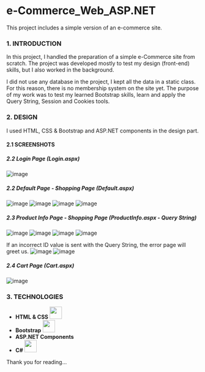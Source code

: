 # e-Commerce_Web_ASP.NET
 This project includes a simple version of an e-commerce site.
 
 ### 1. INTRODUCTION
 
In this project, I handled the preparation of a simple e-Commerce site from scratch. The project was developed mostly to test my design (front-end) skills, but I also worked in the background. 

I did not use any database in the project, I kept all the data in a static class. For this reason, there is no membership system on the site yet. The purpose of my work was to test my learned Bootstrap skills, learn and apply the Query String, Session and Cookies tools.

 ### 2. DESIGN

I used HTML, CSS & Bootstrap and ASP.NET components in the design part.

 #### 2.1 SCREENSHOTS

 ##### 2.2 Login Page (Login.aspx)
 
 ![image](https://user-images.githubusercontent.com/93661411/168794635-f75613e0-cb57-4482-a8cc-98054305bd5b.png)

 ##### 2.2 Default Page - Shopping Page (Default.aspx)
 
 ![image](https://user-images.githubusercontent.com/93661411/168794759-86bfd7dc-9850-42b5-a0de-41be0705b23f.png)
 ![image](https://user-images.githubusercontent.com/93661411/168794799-33cf1401-6478-412a-b5a4-7e84fc366f28.png)
 ![image](https://user-images.githubusercontent.com/93661411/168794865-332cdd9b-d0d4-4d97-9132-a45acb569198.png)
 ![image](https://user-images.githubusercontent.com/93661411/168794904-92eccf71-de56-4b7f-a54e-d982f92f61a5.png)

 ##### 2.3 Product Info Page - Shopping Page (ProductInfo.aspx - Query String)
 
 ![image](https://user-images.githubusercontent.com/93661411/168795130-741799c9-65a1-4cc6-9c5d-76277bb6818a.png)
 ![image](https://user-images.githubusercontent.com/93661411/168795166-4fd30992-1987-4dab-8b2d-bad77007cad6.png)
 ![image](https://user-images.githubusercontent.com/93661411/168795197-ce4263da-01c3-439c-83c2-edea51663b09.png)
 ![image](https://user-images.githubusercontent.com/93661411/168795627-bae75a9b-e036-4cc9-8691-db81931017f8.png)
 
 If an incorrect ID value is sent with the Query String, the error page will greet us.
 ![image](https://user-images.githubusercontent.com/93661411/168798123-5ff97edd-18b7-435f-a37d-e5e8b5a2ad46.png)
 ![image](https://user-images.githubusercontent.com/93661411/168798169-c29a8408-2ec1-4c5e-af78-4704fd61d7b8.png)

 ##### 2.4 Cart Page (Cart.aspx)
 
 ![image](https://user-images.githubusercontent.com/93661411/168799357-442ce9a4-ac62-486e-983a-494e0a96ef35.png)

 ### 3. TECHNOLOGIES

- <strong>HTML & CSS</strong> <img src="https://user-images.githubusercontent.com/93661411/168799493-0597fc17-d568-4799-9f61-60c964981766.png" width="32" height="32">
- <strong>Bootstrap</strong> <img src="https://user-images.githubusercontent.com/93661411/168799536-c3dd9889-a1c4-42d8-9ec1-0644e61605f2.png" width="32" height="32">
- <strong>ASP.NET Components</strong>
- <strong>C#</strong> <img src="https://user-images.githubusercontent.com/93661411/168799930-62a5a331-1df8-411e-95cf-595b7898a987.png" width="32" height="32">

Thank you for reading...







